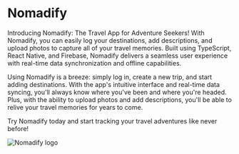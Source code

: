 # Nomadify

Introducing Nomadify: The Travel App for Adventure Seekers! With Nomadify, you can easily log your destinations, add descriptions, and upload photos to capture all of your travel memories. Built using TypeScript, React Native, and Firebase, Nomadify delivers a seamless user experience with real-time data synchronization and offline capabilities.

Using Nomadify is a breeze: simply log in, create a new trip, and start adding destinations. With the app's intuitive interface and real-time data syncing, you'll always know where you've been and where you're headed. Plus, with the ability to upload photos and add descriptions, you'll be able to relive your travel memories for years to come.

Try Nomadify today and start tracking your travel adventures like never before!

![Nomadify logo](https://github.com/TheFullStackFred/nomadify/blob/main/assets/simulator-screen)
